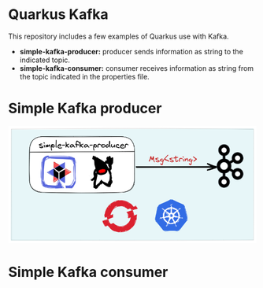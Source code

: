 # Quarkus Kafka

This repository includes a few examples of Quarkus use with Kafka. 

* **simple-kafka-producer:** producer sends information as string to the indicated topic.
* **simple-kafka-consumer:** consumer receives information as string from the topic indicated in the properties file.

# Simple Kafka producer
![simple-kafka-producer](images/simple-kafka-producer.png "Simple Kafka producer")

# Simple Kafka consumer
